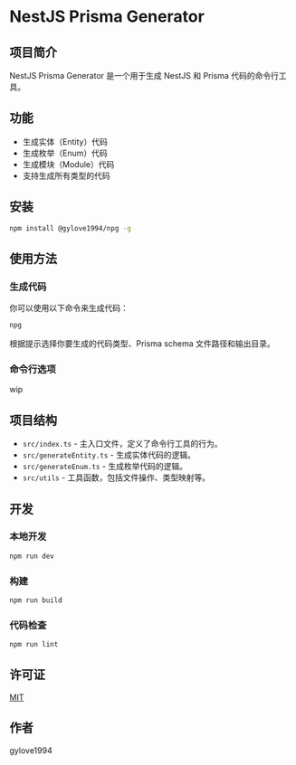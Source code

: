# NestJS Prisma Generator

## 项目简介

NestJS Prisma Generator 是一个用于生成 NestJS 和 Prisma 代码的命令行工具。

## 功能

- 生成实体（Entity）代码
- 生成枚举（Enum）代码
- 生成模块（Module）代码
- 支持生成所有类型的代码

## 安装

```bash
npm install @gylove1994/npg -g
```

## 使用方法

### 生成代码

你可以使用以下命令来生成代码：

```bash
npg
```

根据提示选择你要生成的代码类型、Prisma schema 文件路径和输出目录。

### 命令行选项

wip

## 项目结构

- `src/index.ts` - 主入口文件，定义了命令行工具的行为。
- `src/generateEntity.ts` - 生成实体代码的逻辑。
- `src/generateEnum.ts` - 生成枚举代码的逻辑。
- `src/utils` - 工具函数，包括文件操作、类型映射等。

## 开发

### 本地开发

```bash
npm run dev
```

### 构建

```bash
npm run build
```

### 代码检查

```bash
npm run lint
```

## 许可证

[MIT](LICENSE)

## 作者

gylove1994
